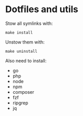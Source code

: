 # Dotfiles and utils

Stow all symlinks with:

```
make install
```

Unstow them with:

```
make uninstall
```

Also need to install:
* go
* php
* node
* npm
* composer
* fzf
* ripgrep
* jq
